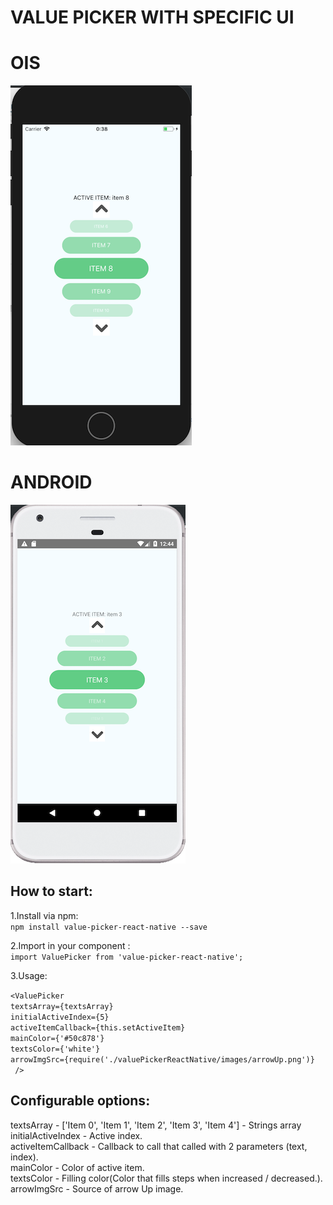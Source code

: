 VALUE PICKER WITH SPECIFIC UI
================================

OIS
================================
![alt text](https://github.com/dmitryou/value-picker-react-native/blob/master/images/IOS.png)

ANDROID
================================
![alt text](https://github.com/dmitryou/value-picker-react-native/blob/master/images/ANDROID.png)


How to start:
---------------------------------
1.Install via npm: <br />
```npm install value-picker-react-native --save```

2.Import in your component : <br />
    ```import ValuePicker from 'value-picker-react-native';```

3.Usage: <br />

```<ValuePicker```<br />
    ```textsArray={textsArray}```<br />
    ```initialActiveIndex={5}```<br />
    ```activeItemCallback={this.setActiveItem}```<br />
    ```mainColor={'#50c878'}```<br />
    ```textsColor={'white'}```<br />
    ```arrowImgSrc={require('./valuePickerReactNative/images/arrowUp.png')}```<br />
``` />```<br />


Configurable options:
---------------------------------
textsArray         - ['Item 0', 'Item 1', 'Item 2', 'Item 3', 'Item 4'] - Strings array <br />
initialActiveIndex - Active index.<br />
activeItemCallback - Callback to call that called with 2 parameters (text, index).<br />
mainColor          - Color of active item.<br />
textsColor         - Filling color(Color that fills steps when increased / decreased.).<br />
arrowImgSrc        - Source of arrow Up image.<br />
